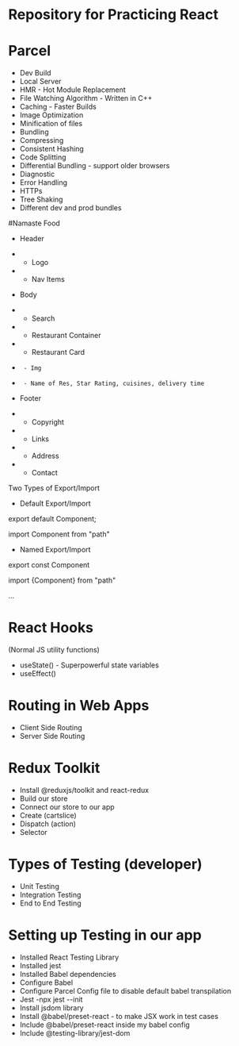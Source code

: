 # Repository for Practicing React

# Parcel
- Dev Build
- Local Server
- HMR - Hot Module Replacement
- File Watching Algorithm - Written in C++
- Caching - Faster Builds
- Image Optimization
- Minification of files
- Bundling
- Compressing
- Consistent Hashing
- Code Splitting
- Differential Bundling - support older browsers
- Diagnostic
- Error Handling
- HTTPs
- Tree Shaking
- Different dev and prod bundles


#Namaste Food

  * Header 
  *  - Logo
  *  - Nav Items

  * Body
  *  - Search
  *  - Restaurant Container
  *    - Restaurant Card
  *      - Img
  *      - Name of Res, Star Rating, cuisines, delivery time

  * Footer
  *  - Copyright
  *  - Links
  * - Address
  *  - Contact



Two Types of Export/Import

- Default Export/Import

export default Component;

import Component from "path"

- Named Export/Import

export const Component

import {Component} from "path" 

...
# React Hooks
(Normal JS utility functions)
- useState() - Superpowerful state variables
- useEffect()


# Routing in Web Apps
  - Client Side Routing
  - Server Side Routing 


# Redux Toolkit
  - Install @reduxjs/toolkit and react-redux
  - Build our store
  - Connect our store to our app
  - Create (cartslice)
  - Dispatch (action)
  - Selector

# Types of Testing (developer)
 - Unit Testing
 - Integration Testing
 - End to End Testing


# Setting up Testing in our app
 - Installed React Testing Library
 - Installed jest
 - Installed Babel dependencies
 - Configure Babel
 - Configure Parcel Config file to disable default babel transpilation
 - Jest -npx jest --init 
 - Install jsdom library
 - Install @babel/preset-react - to make JSX work in test cases
 - Include @babel/preset-react inside my babel config
 - Include @testing-library/jest-dom 